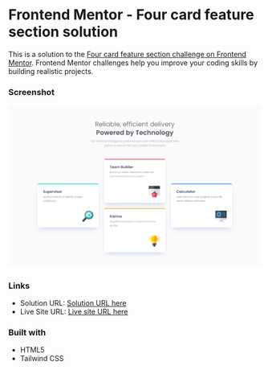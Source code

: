 # Frontend Mentor - Four card feature section solution

This is a solution to the [Four card feature section challenge on Frontend Mentor](https://www.frontendmentor.io/challenges/four-card-feature-section-weK1eFYK). Frontend Mentor challenges help you improve your coding skills by building realistic projects.

### Screenshot

![](./images/Screenshot.png)

### Links

- Solution URL: [Solution URL here](https://github.com/NDK1195/four-card-feature-section)
- Live Site URL: [Live site URL here](https://ndk1195.github.io/four-card-feature-section/)

### Built with

- HTML5
- Tailwind CSS
